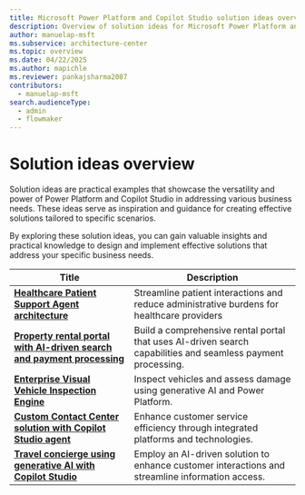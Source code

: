 ```yaml
---
title: Microsoft Power Platform and Copilot Studio solution ideas overview
description: Overview of solution ideas for Microsoft Power Platform and Copilot Studio
author: manuelap-msft
ms.subservice: architecture-center
ms.topic: overview
ms.date: 04/22/2025
ms.author: mapichle
ms.reviewer: pankajsharma2087
contributors: 
  - manuelap-msft
search.audienceType: 
  - admin
  - flowmaker
---
```


# Solution ideas overview

Solution ideas are practical examples that showcase the versatility and power of Power Platform and Copilot Studio in addressing various business needs. These ideas serve as inspiration and guidance for creating effective solutions tailored to specific scenarios.

By exploring these solution ideas, you can gain valuable insights and practical knowledge to design and implement effective solutions that address your specific business needs.

| Title | Description |
| --- | --- |
| **[Healthcare Patient Support Agent architecture](agent-healthcare-patient-support.md)** | Streamline patient interactions and reduce administrative burdens for healthcare providers |
| **[Property rental portal with AI-driven search and payment processing](agent-rental-portal.md)** | Build a comprehensive rental portal that uses AI-driven search capabilities and seamless payment processing. |
| **[Enterprise Visual Vehicle Inspection Engine](app-evvie.md)** | Inspect vehicles and assess damage using generative AI and Power Platform. |
| **[Custom Contact Center solution with Copilot Studio agent](agent-custom-contact-center.md)** | Enhance customer service efficiency through integrated platforms and technologies. |
| **[Travel concierge using generative AI with Copilot Studio](agent-travel-customer.md)** | Employ an AI-driven solution to enhance customer interactions and streamline information access. |